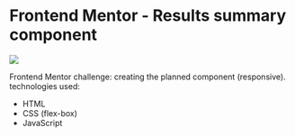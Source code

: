 # Frontend Mentor - Results summary component
![](./design/desktop-design.jpg)

Frontend Mentor challenge: creating the planned component (responsive).
technologies used:

- HTML
- CSS (flex-box)
- JavaScript


